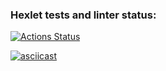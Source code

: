 ### Hexlet tests and linter status:
[![Actions Status](https://github.com/AVomalsi/python-project-50/actions/workflows/hexlet-check.yml/badge.svg)](https://github.com/AVomalsi/python-project-50/actions)

[![asciicast](https://asciinema.org/a/44HpFbbFPc9Edjj56oehMVrzg.svg)](https://asciinema.org/a/44HpFbbFPc9Edjj56oehMVrzg)